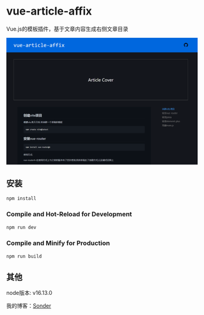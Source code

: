 # vue-article-affix

Vue.js的模板插件，基于文章内容生成右侧文章目录

![](src/assets/yanshi.gif)

## 安装

```sh
npm install
```

### Compile and Hot-Reload for Development

```sh
npm run dev
```

### Compile and Minify for Production

```sh
npm run build
```

## 其他

node版本: v16.13.0

我的博客：[Sonder](https://liuhai.work)
